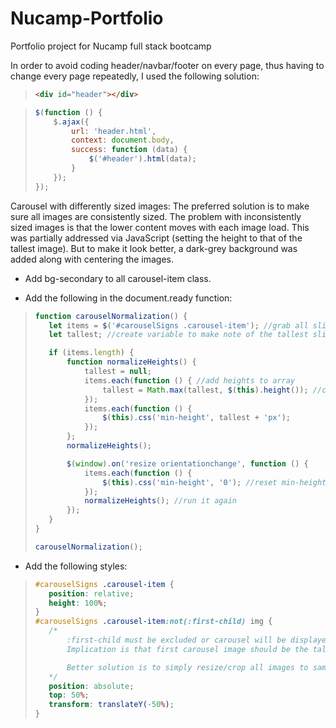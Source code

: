 # Nucamp-Portfolio
Portfolio project for Nucamp full stack bootcamp

In order to avoid coding header/navbar/footer on every page, thus having to change every page repeatedly, I used the following solution:

> ``` html
> <div id="header"></div>

> ``` javascript
> $(function () {
>     $.ajax({
>         url: 'header.html',
>         context: document.body,
>         success: function (data) {
>             $('#header').html(data);
>         }
>     });
> });

Carousel with differently sized images:  The preferred solution is to make sure all images are consistently sized.  The problem with inconsistently sized images is that the lower content moves with each image load.  This was partially addressed via JavaScript (setting the height to that of the tallest image).  But to make it look better, a dark-grey background was added along with centering the images.

- Add bg-secondary to all carousel-item class.

- Add the following in the document.ready function:
> ``` javascript
>function carouselNormalization() {
>    let items = $('#carouselSigns .carousel-item'); //grab all slides
>    let tallest; //create variable to make note of the tallest slide
>
>    if (items.length) {
>        function normalizeHeights() {
>            tallest = null;
>            items.each(function () { //add heights to array
>                tallest = Math.max(tallest, $(this).height()); //calculate largest value
>            });
>            items.each(function () {
>                $(this).css('min-height', tallest + 'px');
>            });
>        };
>        normalizeHeights();
>
>        $(window).on('resize orientationchange', function () {
>            items.each(function () {
>                $(this).css('min-height', '0'); //reset min-height
>            });
>            normalizeHeights(); //run it again 
>        });
>    }
>}
>
>carouselNormalization();

- Add the following styles:
>``` CSS
>#carouselSigns .carousel-item {
>    position: relative;
>    height: 100%;
>}
>#carouselSigns .carousel-item:not(:first-child) img {
>    /* 
>        :first-child must be excluded or carousel will be displayed under heading
>        Implication is that first carousel image should be the tallest
>
>        Better solution is to simply resize/crop all images to same pixel height/width
>    */
>    position: absolute;
>    top: 50%;
>    transform: translateY(-50%);
>}
